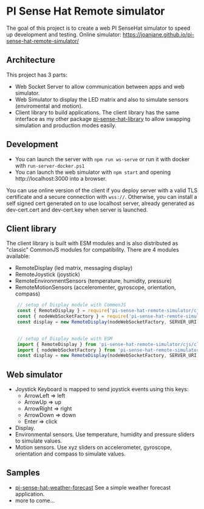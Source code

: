 # PI Sense Hat Remote simulator
The goal of this project is to create a web PI SenseHat simulator to speed up development and testing.
Online simulator: https://joanjane.github.io/pi-sense-hat-remote-simulator/

## Architecture
This project has 3 parts:
* Web Socket Server to allow communication between apps and web simulator.
* Web Simulator to display the LED matrix and also to simulate sensors (enviromental and motion).
* Client library to build applications. The client library has the same interface as my other package [pi-sense-hat-library](https://github.com/joanjane/pi-sense-hat-library) to allow swapping simulation and production modes easily.

## Development
* You can launch the server with `npm run ws-serve` or run it with docker with `run-server-docker.ps1`
* You can launch the web simulator with `npm start` and opening http://localhost:3000 into a browser.

You can use online version of the client if you deploy server with a valid TLS certificate and a secure connection with `wss://`. Otherwise, you can install a self signed cert generated on to use localhost server, already generated as dev-cert.cert and dev-cert.key when server is launched.


## Client library
The client library is built with ESM modules and is also distributed as "classic" CommonJS modules for compatibility.
There are 4 modules available:

* RemoteDisplay (led matrix, messaging display)
* RemoteJoystick (joystick)
* RemoteEnvironmentSensors (temperature, humidity, pressure)
* RemoteMotionSensors (acceleromenter, gyroscope, orientation, compass)

```js
    // setup of Display module with CommonJS
    const { RemoteDisplay } = require('pi-sense-hat-remote-simulator/cjs/client');
    const { nodeWebSocketFactory } = require('pi-sense-hat-remote-simulator/cjs/client/node-web-socket-provider');
    const display = new RemoteDisplay(nodeWebSocketFactory, SERVER_URI, DEVICE);

    
    // setup of Display module with ESM
    import { RemoteDisplay } from 'pi-sense-hat-remote-simulator/cjs/client';
    import { nodeWebSocketFactory } from 'pi-sense-hat-remote-simulator/cjs/client/node-web-socket-provider';
    const display = new RemoteDisplay(nodeWebSocketFactory, SERVER_URI, DEVICE);

```

## Web simulator
* Joystick
    Keyboard is mapped to send joystick events using this keys:
    - ArrowLeft => left
    - ArrowUp => up
    - ArrowRight => right
    - ArrowDown => down
    - Enter => click
* Display.    
* Environmental sensors. Use temperature, humidity and pressure sliders to simulate values.
* Motion sensors. Use xyz sliders on accelerometer, gyroscope, orientation and compass to simulate values.
    
## Samples
* [pi-sense-hat-weather-forecast](https://github.com/joanjane/pi-sense-hat-weather-forecast)
See a simple weather forecast application.
* more to come...